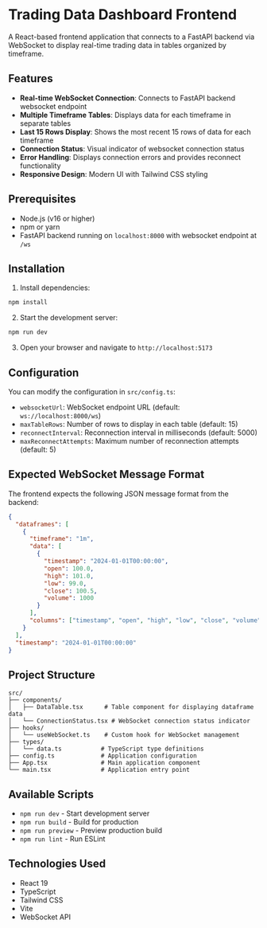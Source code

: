 # Trading Data Dashboard Frontend

A React-based frontend application that connects to a FastAPI backend via WebSocket to display real-time trading data in tables organized by timeframe.

## Features

- **Real-time WebSocket Connection**: Connects to FastAPI backend websocket endpoint
- **Multiple Timeframe Tables**: Displays data for each timeframe in separate tables
- **Last 15 Rows Display**: Shows the most recent 15 rows of data for each timeframe
- **Connection Status**: Visual indicator of websocket connection status
- **Error Handling**: Displays connection errors and provides reconnect functionality
- **Responsive Design**: Modern UI with Tailwind CSS styling

## Prerequisites

- Node.js (v16 or higher)
- npm or yarn
- FastAPI backend running on `localhost:8000` with websocket endpoint at `/ws`

## Installation

1. Install dependencies:

```bash
npm install
```

2. Start the development server:

```bash
npm run dev
```

3. Open your browser and navigate to `http://localhost:5173`

## Configuration

You can modify the configuration in `src/config.ts`:

- `websocketUrl`: WebSocket endpoint URL (default: `ws://localhost:8000/ws`)
- `maxTableRows`: Number of rows to display in each table (default: 15)
- `reconnectInterval`: Reconnection interval in milliseconds (default: 5000)
- `maxReconnectAttempts`: Maximum number of reconnection attempts (default: 5)

## Expected WebSocket Message Format

The frontend expects the following JSON message format from the backend:

```json
{
  "dataframes": [
    {
      "timeframe": "1m",
      "data": [
        {
          "timestamp": "2024-01-01T00:00:00",
          "open": 100.0,
          "high": 101.0,
          "low": 99.0,
          "close": 100.5,
          "volume": 1000
        }
      ],
      "columns": ["timestamp", "open", "high", "low", "close", "volume"]
    }
  ],
  "timestamp": "2024-01-01T00:00:00"
}
```

## Project Structure

```
src/
├── components/
│   ├── DataTable.tsx      # Table component for displaying dataframe data
│   └── ConnectionStatus.tsx # WebSocket connection status indicator
├── hooks/
│   └── useWebSocket.ts    # Custom hook for WebSocket management
├── types/
│   └── data.ts           # TypeScript type definitions
├── config.ts             # Application configuration
├── App.tsx               # Main application component
└── main.tsx              # Application entry point
```

## Available Scripts

- `npm run dev` - Start development server
- `npm run build` - Build for production
- `npm run preview` - Preview production build
- `npm run lint` - Run ESLint

## Technologies Used

- React 19
- TypeScript
- Tailwind CSS
- Vite
- WebSocket API

